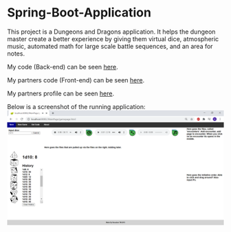 # Spring-Boot-Application

This project is a Dungeons and Dragons application. It helps the dungeon master create a better experience by giving them virtual dice, atmospheric music, automated math for large scale battle sequences, and an area for notes. 

My code (Back-end) can be seen [here](https://github.com/AdamBadagliacco/Spring-Boot-Application/tree/master/AdamCode). 

My partners code (Front-end) can be seen [here](https://github.com/AdamBadagliacco/Spring-Boot-Application/tree/master/RenellowCode). 

My partners profile can be seen [here](https://github.com/renellow). 

Below is a screenshot of the running application:
![GamePlayScreenShot](https://raw.githubusercontent.com/AdamBadagliacco/Spring-Boot-Application/master/ScreenShot.PNG)
